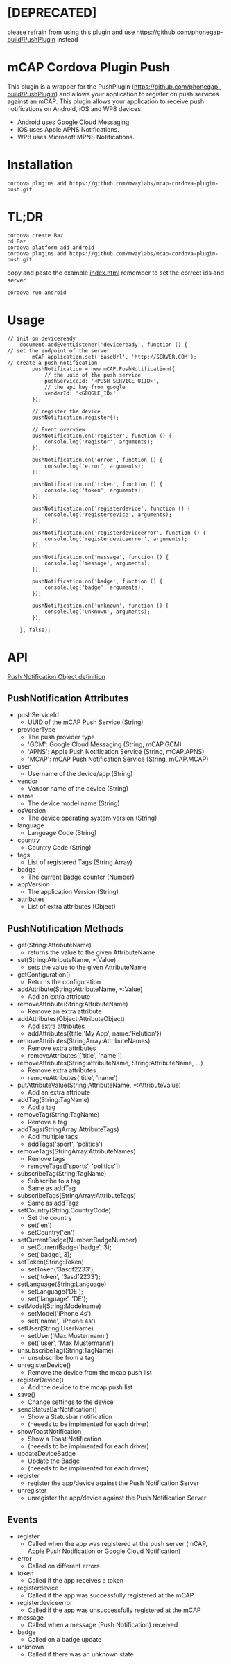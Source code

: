 # [DEPRECATED]
please refrain from using this plugin and use https://github.com/phonegap-build/PushPlugin instead

# mCAP Cordova Plugin Push 

This plugin is a wrapper for the PushPlugin (https://github.com/phonegap-build/PushPlugin) and allows your application to register on push services against an mCAP.
This plugin allows your application to receive push notifications on Android, iOS and WP8 devices.
* Android uses Google Cloud Messaging.
* iOS uses Apple APNS Notifications.
* WP8 uses Microsoft MPNS Notifications.


# Installation

```
cordova plugins add https://github.com/mwaylabs/mcap-cordova-plugin-push.git
```

# TL;DR

```
cordova create Baz
cd Baz
cordova platform add android
cordova plugins add https://github.com/mwaylabs/mcap-cordova-plugin-push.git
```

copy and paste the example [index.html](https://github.com/mwaylabs/mCAP-Cordova-Push-Plugin/blob/master/Example/index.html) remember to set the correct ids and server.

```
cordova run android
```

# Usage

```
// init on deviceready
    document.addEventListener('deviceready', function () {
// set the endpoint of the server
        mCAP.application.set('baseUrl', 'http://SERVER.COM');
// create a push notification
        pushNotification = new mCAP.PushNotification({
            // the uuid of the push service
            pushServiceId: '<PUSH_SERVICE_UIID>',
            // the api key from google
            senderId: '<GOOGLE_ID>'
        });

        // register the device
        pushNotification.register();

        // Event overview
        pushNotification.on('register', function () {
            console.log('register', arguments);
        });

        pushNotification.on('error', function () {
            console.log('error', arguments);
        });

        pushNotification.on('token', function () {
            console.log('token', arguments);
        });

        pushNotification.on('registerdevice', function () {
            console.log('registerdevice', arguments);
        });

        pushNotification.on('registerdeviceerror', function () {
            console.log('registerdeviceerror', arguments);
        });

        pushNotification.on('message', function () {
            console.log('message', arguments);
        });

        pushNotification.on('badge', function () {
            console.log('badge', arguments);
        });

        pushNotification.on('unknown', function () {
            console.log('unknown', arguments);
        });

    }, false);
```

# API
[Push Notification Object definition](https://github.com/mwaylabs/mcapjs-client/blob/master/src/push/push_notification.js)

## PushNotification Attributes
- pushServiceId
  - UUID of the mCAP Push Service (String)
- providerType
  - The push provider type
  - 'GCM': Google Cloud Messaging (String, mCAP.GCM)
  - 'APNS': Apple Push Notification Service (String, mCAP.APNS)
  - 'MCAP': mCAP Push Notification Service (String, mCAP.MCAP)
- user
  - Username of the device/app (String)
- vendor
  - Vendor name of the device (String)
- name
  - The device model name (String)
- osVersion
  - The device operating system version (String)
- language
  - Language Code (String)
- country
  - Country Code (String)
- tags
  - List of registered Tags (String Array)
- badge
  - The current Badge counter (Number)
- appVersion
  - The application Version (String)
- attributes
  - List of extra attributes (Object)

## PushNotification Methods
- get(String:AttributeName)
    - returns the value to the given AttributeName
- set(String:AttributeName, *:Value)
    - sets the value to the given AttributeName
- getConfiguration()
    - Returns the configuration 
- addAttribute(String:AttributeName, *:Value)
    -  Add an extra attribute
- removeAttribute(String:AttributeName)
    - Remove an extra attribute
- addAttributes(Object:AttributeObject)
    - Add extra attributes
    - addAttributes({title:'My App', name:'Relution'})
- removeAttributes(StringArray:AttributeNames)
    - Remove extra attributes
    - removeAttributes(['title', 'name'])
- removeAttributes(String:attributeName, String:AttributeName, ...)
    - Remove extra attributes
    - removeAttributes('title', 'name')
- putAttributeValue(String:AttributeName, *:AttributeValue)
    - Add an extra attribute 
- addTag(String:TagName)
    - Add a tag
- removeTag(String:TagName)
    - Remove a tag
- addTags(StringArray:AttributeTags)
    - Add multiple tags
    - addTags('sport', 'politics')
- removeTags(StringArray:AttributeNames)
    - Remove tags
    - removeTags(['sports', 'politics'])
- subscribeTag(String:TagName)
    - Subscribe to a tag
    - Same as addTag
- subscribeTags(StringArray:AttributeTags)
    - Same as addTags
- setCountry(String:CountryCode)
    - Set the country
    - set('en')
    - setCountry('en')
- setCurrentBadge(Number:BadgeNumber)
    - setCurrentBadge('badge', 3);
    - set('badge', 3);
- setToken(String:Token)
    - setToken('3asdf2233');
    - set('token', '3asdf2233');
- setLanguage(String:Language)
    - setLanguage('DE');
    - set('language', 'DE');
- setModel(String:Modelname)
    - setModel('iPhone 4s')
    - set('name', 'iPhone 4s')
- setUser(String:UserName)
    - setUser('Max Mustermann')
    - set('user', 'Max Mustermann')
- unsubscribeTag(String:TagName)
    - unsubscribe from a tag
- unregisterDevice()
    - Remove the device from the mcap push list
- registerDevice()
    - Add the device to the mcap push list
- save()
    - Change settings to the device
- sendStatusBarNotification()
    - Show a Statusbar notification
    - (neeeds to be implmented for each driver)
- showToastNotification
    - Show a Toast Notification
    - (neeeds to be implmented for each driver)
- updateDeviceBadge
    - Update the Badge
    - (neeeds to be implmented for each driver)
- register
    - register the app/device against the Push Notification Server
- unregister
    - unregister the app/device against the Push Notification Server


## Events
- register
    - Called when the app was registered at the push server (mCAP, Apple Push Notification or Google Cloud Notification)
- error
    - Called on different errors
- token
    - Called if the app receives a token
- registerdevice
    - Called if the app was successfully registered at the mCAP
- registerdeviceerror
    - Called if the app was unsuccessfully registered at the mCAP
- message
    - Called when a message (Push Notification) received
- badge
    - Called on a badge update
- unknown
    - Called if there was an unknown state

